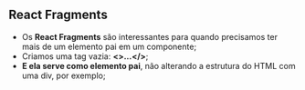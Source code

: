 ## React Fragments

- Os **React Fragments** são interessantes para quando precisamos ter mais de um elemento pai em um componente;
- Criamos uma tag vazia: **<>...</>**;
- **E ela serve como elemento pai**, não alterando a estrutura do HTML com uma div, por exemplo;